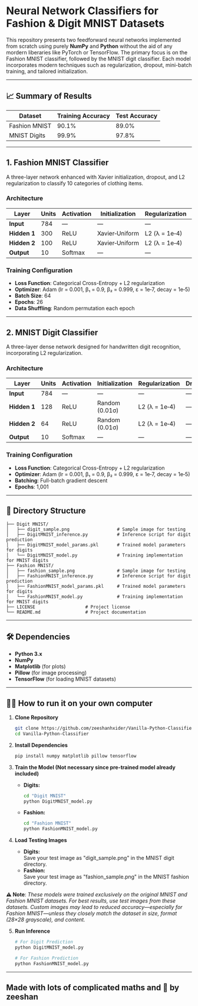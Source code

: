 
# Neural Network Classifiers for Fashion & Digit MNIST Datasets

This repository presents two feedforward neural networks implemented from scratch using purely **NumPy** and **Python** without the aid of any mordern liberaries like PyTorch or TensorFlow. The primary focus is on the Fashion MNIST classifier, followed by the MNIST digit classifier. Each model incorporates modern techniques such as regularization, dropout, mini-batch training, and tailored initialization.

---

## 📈 Summary of Results

| Dataset         | Training Accuracy | Test Accuracy |
| --------------- | ----------------- | ------------- |
| Fashion MNIST   | 90.1%             | 89.0%         |
| MNIST Digits    | 99.9%             | 97.8%         |

---

## 1. Fashion MNIST Classifier

A three-layer network enhanced with Xavier initialization, dropout, and L2 regularization to classify 10 categories of clothing items.

### Architecture

| Layer       | Units | Activation | Initialization         | Regularization        | Dropout |
| ----------- | ----- | ---------- | ---------------------- | --------------------- | ------- |
| **Input**   | 784   | —          | —                      | —                     | —       |
| **Hidden 1**| 300   | ReLU       | Xavier‑Uniform         | L2 (λ = 1e‑4)         | 0.2     |
| **Hidden 2**| 100   | ReLU       | Xavier‑Uniform         | L2 (λ = 1e‑4)         | 0.2     |
| **Output**  | 10    | Softmax    | —                      | —                     | —       |

### Training Configuration
- **Loss Function**: Categorical Cross-Entropy + L2 regularization  
- **Optimizer**: Adam (lr = 0.001, β₁ = 0.9, β₂ = 0.999, ε = 1e‑7, decay = 1e‑5)  
- **Batch Size**: 64  
- **Epochs**: 26  
- **Data Shuffling**: Random permutation each epoch  

---

## 2. MNIST Digit Classifier

A three-layer dense network designed for handwritten digit recognition, incorporating L2 regularization.

### Architecture

| Layer       | Units | Activation | Initialization | Regularization        | Dropout |
| ----------- | ----- | ---------- | -------------- | --------------------- | ------- |
| **Input**   | 784   | —          | —              | —                     | —       |
| **Hidden 1**| 128   | ReLU       | Random (0.01σ) | L2 (λ = 1e‑4)         | —       |
| **Hidden 2**| 64    | ReLU       | Random (0.01σ) | L2 (λ = 1e‑4)         | —       |
| **Output**  | 10    | Softmax    | —              | —                     | —       |

### Training Configuration
- **Loss Function**: Categorical Cross-Entropy + L2 regularization  
- **Optimizer**: Adam (lr = 0.001, β₁ = 0.9, β₂ = 0.999, ε = 1e‑7, decay = 1e‑5)  
- **Batching**: Full-batch gradient descent  
- **Epochs**: 1,001  

---

## 📂 Directory Structure
```
├── Digit MNIST/
│   ├── digit_sample.png                  # Sample image for testing
│   ├── DigitMNIST_inference.py           # Inference script for digit prediction
│   ├── DigitMNIST_model_params.pkl       # Trained model parameters for digits
│   └── DigitMNIST_model.py               # Training implementation for MNIST digits
├── Fashion MNIST/
│   ├── fashion_sample.png                # Sample image for testing
│   ├── FashionMNIST_inference.py         # Inference script for digit prediction
│   ├── FashionMNIST_model_params.pkl     # Trained model parameters for digits
│   └── FashionMNIST_model.py             # Training implementation for MNIST digits
├── LICENSE                   # Project license
└── README.md                 # Project documentation

```

---

## 🛠️ Dependencies
- **Python 3.x**  
- **NumPy**  
- **Matplotlib** (for plots)  
- **Pillow** (for image processing)
- **TensorFlow** (for loading MNIST datasets)

---

## 👨‍💻 How to run it on your own computer

1. **Clone Repository**  
   ```bash
   git clone https://github.com/zeeshanhxider/Vanilla-Python-Classifier.git
   cd Vanilla-Python-Classifier
   ```

2. **Install Dependencies**  
   ```bash
   pip install numpy matplotlib pillow tensorflow
   ```

3. **Train the Model (Not necessary since pre-trained model already included)**  
   - **Digits:**  
     ```bash
     cd "Digit MNIST"
     python DigitMNIST_model.py
     ```
   - **Fashion:**  
     ```bash
     cd "Fashion MNIST"
     python FashionMNIST_model.py
     ```

4. **Load Testing Images**  
   - **Digits:**  
   Save your test image as "digit_sample.png" in the MNIST digit directory.
   - **Fashion:**  
   Save your test image as "fashion_sample.png" in the MNIST fashion directory.

**⚠️ Note**: *These models were trained exclusively on the original MNIST and Fashion MNIST datasets. For best results, use test images from these datasets. Custom images may lead to reduced accuracy—especially for Fashion MNIST—unless they closely match the dataset in size, format (28×28 grayscale), and content.*

5. **Run Inference**  
   ```bash
   # For Digit Prediction
   python DigitMNIST_model.py

   # For Fashion Prediction
   python FashionMNIST_model.py 
   ```

---

## Made with lots of complicated maths and 🧡 by zeeshan